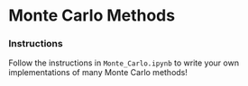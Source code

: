 # Monte Carlo Methods

### Instructions

Follow the instructions in `Monte_Carlo.ipynb` to write your own implementations of many Monte Carlo methods!  
